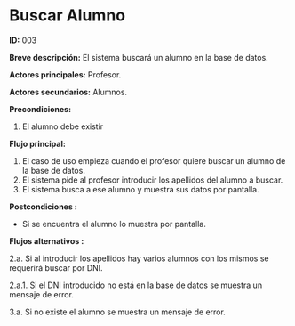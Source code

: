 # Buscar Alumno

**ID:** 003

**Breve descripción:** El sistema buscará un alumno en la base de datos.

**Actores principales:** Profesor.

**Actores secundarios:** Alumnos.

**Precondiciones:**

1. El alumno debe existir

**Flujo principal:**

1. El caso de uso empieza cuando el profesor quiere buscar un alumno de la base de datos.
2. El sistema pide al profesor introducir los apellidos del alumno a buscar.
3. El sistema busca a ese alumno y muestra sus datos por pantalla.

**Postcondiciones :**

* Si se encuentra el alumno lo muestra por pantalla.

**Flujos alternativos :**

2.a. Si al introducir los apellidos hay varios alumnos con los mismos se requerirá buscar por DNI.

2.a.1. Si el DNI introducido no está en la base de datos se muestra un mensaje de error.

3.a. Si no existe el alumno se muestra un mensaje de error.
